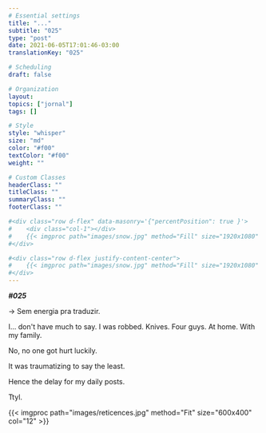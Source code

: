```yaml
---
# Essential settings
title: "..."
subtitle: "025"
type: "post"
date: 2021-06-05T17:01:46-03:00
translationKey: "025"

# Scheduling
draft: false

# Organization
layout:
topics: ["jornal"]
tags: []

# Style
style: "whisper"
size: "md"
color: "#f00"
textColor: "#f00"
weight: ""

# Custom Classes
headerClass: ""
titleClass: ""
summaryClass: ""
footerClass: ""

#<div class="row d-flex" data-masonry='{"percentPosition": true }'>
#    <div class="col-1"></div>
#    {{< imgproc path="images/snow.jpg" method="Fill" size="1920x1080" col="8" >}}
#</div>

#<div class="row d-flex justify-content-center">
#    {{< imgproc path="images/snow.jpg" method="Fill" size="1920x1080" col="8" >}}
#</div>
---
```


***#025***

-> Sem energia pra traduzir.

I... don't have much to say. I was robbed. Knives. Four guys. At home. With my family.

No, no one got hurt luckily.

It was traumatizing to say the least.

Hence the delay for my daily posts.

Ttyl.

<div class="row d-flex justify-content-center">
    {{< imgproc path="images/reticences.jpg" method="Fit" size="600x400" col="12" >}}
</div>